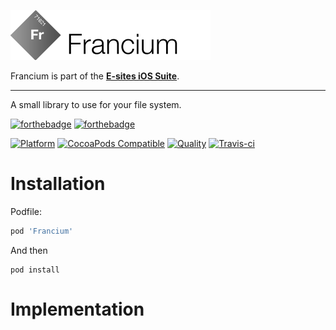 ![Francium](Assets/logo.png)

Francium is part of the **[E-sites iOS Suite](https://github.com/e-sites/iOS-Suite)**.

---

A small library to use for your file system.

[![forthebadge](http://forthebadge.com/images/badges/made-with-swift.svg)](http://forthebadge.com) [![forthebadge](http://forthebadge.com/images/badges/built-with-swag.svg)](http://forthebadge.com)

[![Platform](https://img.shields.io/cocoapods/p/Francium.svg?style=flat)](http://cocoadocs.org/docsets/Francium)
[![CocoaPods Compatible](https://img.shields.io/cocoapods/v/Francium.svg)](http://cocoadocs.org/docsets/Francium)
[![Quality](https://apps.e-sites.nl/cocoapodsquality/Francium/badge.svg?004)](https://cocoapods.org/pods/Francium/quality)
[![Travis-ci](https://travis-ci.org/e-sites/Francium.svg?branch=master&001)](https://travis-ci.org/e-sites/Francium)


# Installation

Podfile:

```ruby
pod 'Francium'
```

And then

```
pod install
```

# Implementation